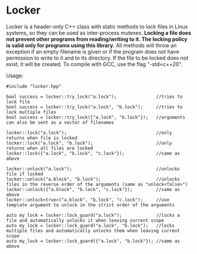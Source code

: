 # Locker

Locker is a header-only C++ class with static methods to lock files in Linux systems, so they can be used as inter-process mutexes. **Locking a file does not prevent other programs from reading/writing to it. The locking policy is valid only for programs using this library.** All methods will throw an exception if an empty filename is given or if the program does not have permission to write to it and to its directory. If the file to be locked does not exist, it will be created. To compile with GCC, use the flag "-std=c++20".

Usage:

    #include "locker.hpp"

    bool success = locker::try_lock("a.lock");               //tries to lock file
    bool success = locker::try_lock("a.lock", "b.lock");     //tries to lock multiple files
    bool success = locker::try_lock({"a.lock", "b.lock"});   //arguments can also be sent as a vector of filenames

    locker::lock("a.lock");                                  //only returns when file is locked
    locker::lock("a.lock", "b.lock");                        //only returns when all files are locked
    locker::lock({"a.lock", "b.lock", "c.lock"});            //same as above

    locker::unlock("a.lock");                                //unlocks file if locked
    locker::unlock("a.block", "b.lock");                     //unlocks files in the reverse order of the arguments (same as "unlock<false>")
    locker::unlock({"a.block", "b.lock", "c.lock"});         //same as above
    locker::unlock<true>("a.block", "b.lock", "c.lock");     //use template argument to unlock in the strict order of the arguments

    auto my_lock = locker::lock_guard("a.lock");             //locks a file and automatically unlocks it when leaving current scope
    auto my_lock = locker::lock_guard("a.lock", "b.lock");   //locks multiple files and automatically unlocks them when leaving current scope
    auto my_lock = locker::lock_guard({"a.lock", "b.lock"}); //same as above
